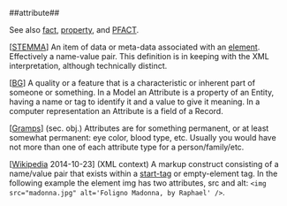 ##attribute##

See also [fact](fact.md), [property](property.md), and [PFACT](PFACT.md).

\[[STEMMA](SOURCES.md#STEMMA)\] An item of data or meta-data associated with an [element](element.md). Effectively a name-value pair. This definition is in keeping with the XML interpretation, although technically distinct.

\[[BG](SOURCES.md#BG)\] A quality or a feature that is a characteristic or inherent part of someone or something. In a Model an Attribute is a property of an Entity, having a name or tag to identify it and a value to give it meaning. In a computer representation an Attribute is a field of a Record.

\[[Gramps](SOURCES.md#Gramps)\] (sec. obj.) Attributes are for something permanent, or at least somewhat permanent: eye color, blood type, etc. Usually you would have not more than one of each attribute type for a person/family/etc. 

\[[Wikipedia](http://en.wikipedia.org/wiki/XML#Key_terminology) 2014-10-23\] (XML context) A markup construct consisting of a name/value pair that exists within a [start-tag](tag.md) or empty-element tag. In the following example  the element img has two attributes, src and alt: ```<img src="madonna.jpg" alt='Foligno Madonna, by Raphael' />```.

